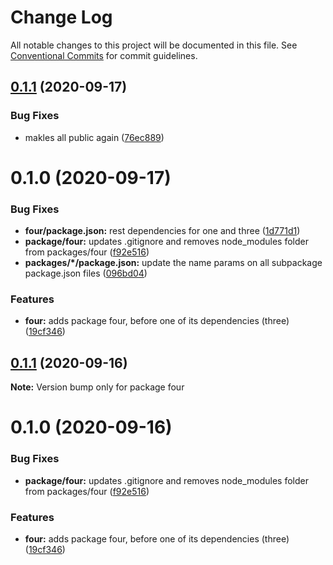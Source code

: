 # Change Log

All notable changes to this project will be documented in this file.
See [Conventional Commits](https://conventionalcommits.org) for commit guidelines.

## [0.1.1](https://github.com/LeeMellon/lerna-private/compare/@imgoodrich/four@0.1.0...@imgoodrich/four@0.1.1) (2020-09-17)


### Bug Fixes

* makles all public again ([76ec889](https://github.com/LeeMellon/lerna-private/commit/76ec889748795af1abdbc3f37c1d611af4be3a53))





# 0.1.0 (2020-09-17)


### Bug Fixes

* **four/package.json:** rest dependencies for one and three ([1d771d1](https://github.com/LeeMellon/lerna-private/commit/1d771d1a30aa2e99947252c28f920d9e67428989))
* **package/four:** updates .gitignore and removes node_modules folder from packages/four ([f92e516](https://github.com/LeeMellon/lerna-private/commit/f92e5163aae2526d4ca7f2c1c46aef97a38ed136))
* **packages/*/package.json:** update the name params on all subpackage package.json files ([096bd04](https://github.com/LeeMellon/lerna-private/commit/096bd04515809996b32caf451e5b5321f63ad577))


### Features

* **four:** adds package four, before one of its dependencies (three) ([19cf346](https://github.com/LeeMellon/lerna-private/commit/19cf3460e360fff0f75983cca71d05bbd1cb716b))





## [0.1.1](https://github.com/LeeMellon/lerna-private/compare/four@0.1.0...four@0.1.1) (2020-09-16)

**Note:** Version bump only for package four





# 0.1.0 (2020-09-16)


### Bug Fixes

* **package/four:** updates .gitignore and removes node_modules folder from packages/four ([f92e516](https://github.com/LeeMellon/lerna-private/commit/f92e5163aae2526d4ca7f2c1c46aef97a38ed136))


### Features

* **four:** adds package four, before one of its dependencies (three) ([19cf346](https://github.com/LeeMellon/lerna-private/commit/19cf3460e360fff0f75983cca71d05bbd1cb716b))
